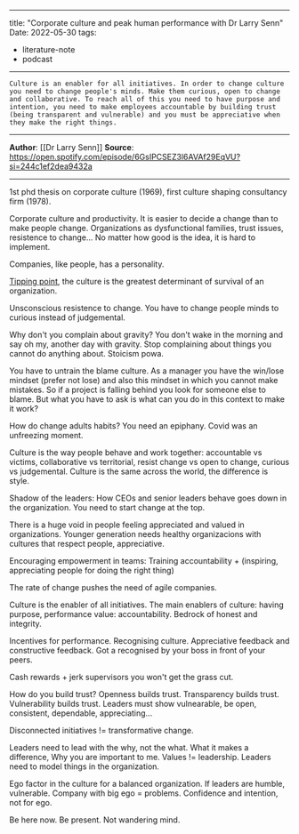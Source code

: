
---
title: "Corporate culture and peak human performance with Dr Larry Senn"
Date: 2022-05-30
tags: 
- literature-note 
- podcast
---

```
Culture is an enabler for all initiatives. In order to change culture you need to change people's minds. Make them curious, open to change and collaborative. To reach all of this you need to have purpose and intention, you need to make employees accountable by building trust (being transparent and vulnerable) and you must be appreciative when they make the right things.

```

***
**Author**: [[Dr Larry Senn]]
**Source**:  https://open.spotify.com/episode/6GsIPCSEZ3l6AVAf29EqVU?si=244c1ef2dea9432a
***

1st phd thesis on corporate culture (1969), first culture shaping consultancy firm (1978). 

Corporate culture and productivity. It is easier to decide a change than to make people change.
Organizations as dysfunctional families, trust issues, resistence to change... No matter how good is the idea, it is hard to implement.

Companies, like people, has a personality. 

[Tipping point](https://www.thoughtco.com/malcolm-gladwell-tipping-point-theory-3026765), the culture is the greatest determinant of survival of an organization. 

Unsconscious resistence to change. You have to change people minds to curious instead of judgemental. 

Why don't you complain about gravity? You don't wake in the morning and say oh my, another day with gravity. Stop complaining about things you cannot do anything about. Stoicism powa.

You have to untrain the blame culture. As a manager you have the win/lose mindset (prefer not lose) and also this mindset in which you cannot make mistakes. So if a project is falling behind you look for someone else to blame. But what you have to ask is what can you do in this context to make it work?

How do change adults habits? You need an epiphany. Covid was an unfreezing moment. 

Culture is the way people behave and work together: accountable vs victims, collaborative vs territorial, resist change vs open to change, curious vs judgemental.  Culture is the same across the world, the difference is style. 

Shadow of the leaders: How CEOs and senior leaders behave goes down in the organization. You need to start change at the top.

There is a huge void in people feeling appreciated and valued in organizations. Younger generation needs healthy organizacions with cultures that respect people, appreciative. 

Encouraging empowerment in teams: Training accountability + (inspiring, appreciating people for doing the right thing)

The rate of change pushes the need of agile companies. 

Culture is the enabler of all initiatives. The main enablers of culture: having purpose, performance value: accountability. Bedrock of honest and integrity. 

Incentives for performance.  Recognising culture. Appreciative feedback and constructive feedback. Got a recognised by your boss in front of your peers. 

Cash rewards + jerk supervisors you won't get the grass cut. 

How do you build trust? Openness builds trust. Transparency builds trust. Vulnerability builds trust.  Leaders must show vulnearable, be open, consistent, dependable, appreciating...

Disconnected initiatives != transformative change. 

Leaders need to lead with the why, not the what. What it makes a difference, Why you are important to me. Values != leadership. Leaders need to model things in the organization. 

Ego factor in the culture for a balanced organization. If leaders are humble, vulnerable. Company with big ego = problems. Confidence and intention, not for ego. 

Be here now. Be present. Not wandering mind. 